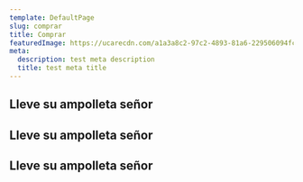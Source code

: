 ```yaml
---
template: DefaultPage
slug: comprar
title: Comprar
featuredImage: https://ucarecdn.com/a1a3a8c2-97c2-4893-81a6-229506094fc1/
meta:
  description: test meta description
  title: test meta title
---
```

## L﻿leve su ampolleta señor

## L﻿leve su ampolleta señor

## L﻿leve su ampolleta señor